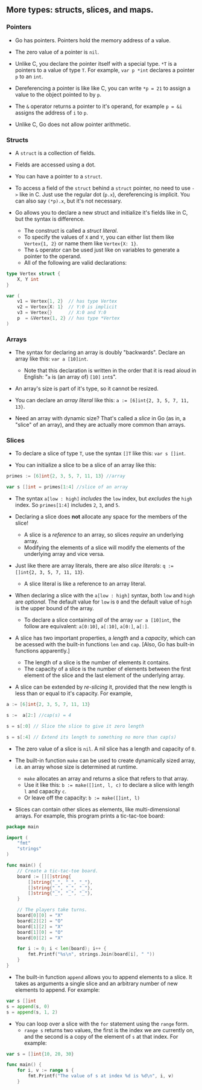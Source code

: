 ## More types: structs, slices, and maps.
### Pointers
- Go has pointers. Pointers hold the memory address of a value.

- The zero value of a pointer is `nil`.

- Unlike C, you declare the pointer itself with a special type. `*T` is a pointers to a value of type `T`. For example, `var p *int` declares a pointer `p` to an `int`.

- Dereferencing a pointer is like like C, you can write `*p = 21` to assign a value to the object pointed to by `p`.

- The `&` operator returns a pointer to it's operand, for example `p = &i` assigns the address of `i` to `p`.

- Unlike C, Go does not allow pointer arithmetic.

### Structs
- A `struct` is a collection of fields.

- Fields are accessed using a dot.

- You can have a pointer to a `struct`.

- To access a field of the `struct` behind a `struct` pointer, no need to use `->` like in C. Just use the regular dot (`p.x`), dereferencing is implicit. You can also say `(*p).x`, but it's not necessary.

- Go allows you to declare a new struct and initialize it's fields like in C, but the syntax is difference. 
    - The construct is called a *struct literal*. 
    - To specify the values of `X` and `Y`, you can either list them like `Vertex{1, 2}` or name them like `Vertex{X: 1}`. 
    - The `&` operator can be used just like on variables to generate a pointer to the operand. 
    - All of the following are valid declarations:
```go
type Vertex struct {
    X, Y int
}

var (
    v1 = Vertex{1, 2}  // has type Vertex
    v2 = Vertex{X: 1}  // Y:0 is implicit
    v3 = Vertex{}      // X:0 and Y:0
    p  = &Vertex{1, 2} // has type *Vertex
)
```

### Arrays
- The syntax for declaring an array is doubly "backwards". Declare an array like this: `var a [10]int`.
    - Note that this declaration is written in the order that it is read aloud in English: "`a` is (an array of) `[10]` `int`s".

- An array's size is part of it's type, so it cannot be resized.

- You can declare an *array literal* like this: `a := [6]int{2, 3, 5, 7, 11, 13}`.

- Need an array with dynamic size? That's called a *slice* in Go (as in, a "slice" of an array), and they are actually more common than arrays.

### Slices
- To declare a slice of type `T`, use the syntax `[]T` like this: `var s []int`.

- You can initialize a slice to be a slice of an array like this: 
```go
primes := [6]int{2, 3, 5, 7, 11, 13} //array

var s []int = primes[1:4] //slice of an array
```

- The syntax `a[low : high]` *includes* the `low` index, but *excludes* the `high` index. So `primes[1:4]` includes `2`, `3`, and `5`.

- Declaring a slice does **not** allocate any space for the members of the slice!
    - A slice is a *reference* to an array, so slices *require* an underlying array. 
    - Modifying the elements of a slice will modify the elements of the underlying array and vice versa.

- Just like there are array literals, there are also *slice literals*: `q := []int{2, 3, 5, 7, 11, 13}`.
    - A slice literal is like a reference to an array literal.

- When declaring a slice with the `a[low : high]` syntax, both `low` and `high` are *optional*. The default value for `low` is `0` and the default value of `high` is the upper bound of the array.
    - To declare a slice containing *all* of the array `var a [10]int`, the follow are equivalent: `a[0:10]`, `a[:10]`, `a[0:]`, `a[:]`.

- A slice has two important properties, a *length* and a *capacity*, which can be acessed with the built-in functions `len` and `cap`. [Also, Go has built-in functions apparently.]
    - The length of a slice is the number of elements it contains.
    - The capacity of a slice is the number of elements between the first element of the slice and the last element of the underlying array.

- A slice can be extended by *re-slicing* it, provided that the new length is less than or equal to it's capacity. For example,
```go
a := [6]int{2, 3, 5, 7, 11, 13}

s :=  a[2:] //cap(s) = 4

s = s[:0] // Slice the slice to give it zero length

s = s[:4] // Extend its length to something no more than cap(s)
```


- The zero value of a slice is `nil`. A nil slice has a length and capacity of `0`.

- The built-in function `make` can be used to create dynamically sized array, i.e. an array whose size is determined at runtime.
    - `make` allocates an array and returns a slice that refers to that array.
    - Use it like this: `b := make([]int, l, c)` to declare a slice with length `l` and capacity `c`.
    - Or leave off the capacity: `b := make([]int, l)`

- Slices can contain other slices as elements, like multi-dimensional arrays. For example, this program prints a tic-tac-toe board:
```go
package main

import (
    "fmt"
    "strings"
)

func main() {
    // Create a tic-tac-toe board.
    board := [][]string{
        []string{"_", "_", "_"},
        []string{"_", "_", "_"},
        []string{"_", "_", "_"},
    }

    // The players take turns.
    board[0][0] = "X"
    board[2][2] = "O"
    board[1][2] = "X"
    board[1][0] = "O"
    board[0][2] = "X"

    for i := 0; i < len(board); i++ {
        fmt.Printf("%s\n", strings.Join(board[i], " "))
    }
}
```

- The built-in function `append` allows you to append elements to a slice. It takes as arguments a single slice and an arbitrary number of new elements to append. For example:
```go
var s []int
s = append(s, 0)
s = append(s, 1, 2)
```


- You can loop over a slice with the `for` statement using the `range` form.
    - `range s` returns two values, the first is the index we are currently on, and the second is a copy of the element of `s` at that index. For example:
```go
var s = []int{10, 20, 30}

func main() {
    for i, v := range s {
        fmt.Printf("The value of s at index %d is %d\n", i, v)
    }
```

